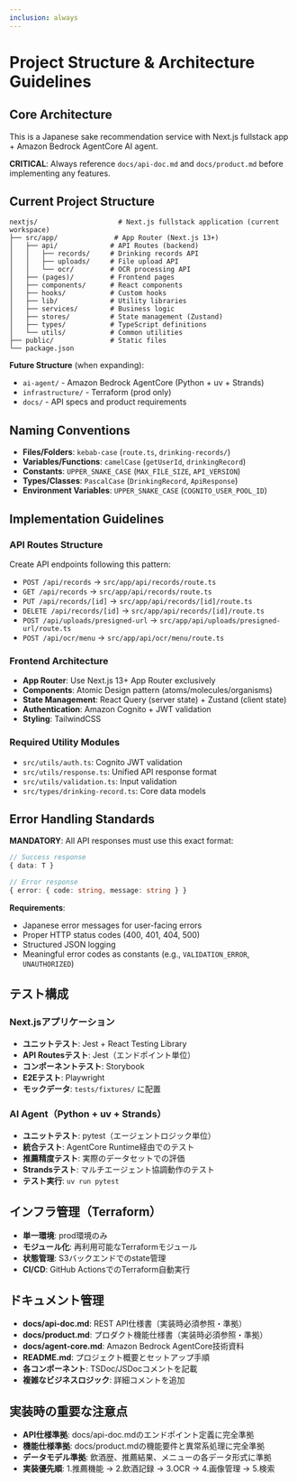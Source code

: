 ```yaml
---
inclusion: always
---
```


# Project Structure & Architecture Guidelines

## Core Architecture

This is a Japanese sake recommendation service with Next.js fullstack app + Amazon Bedrock AgentCore AI agent.

**CRITICAL**: Always reference `docs/api-doc.md` and `docs/product.md` before implementing any features.

## Current Project Structure

```text
nextjs/                    # Next.js fullstack application (current workspace)
├── src/app/              # App Router (Next.js 13+)
│   ├── api/             # API Routes (backend)
│   │   ├── records/     # Drinking records API
│   │   ├── uploads/     # File upload API  
│   │   └── ocr/         # OCR processing API
│   ├── (pages)/         # Frontend pages
│   ├── components/      # React components
│   ├── hooks/           # Custom hooks
│   ├── lib/             # Utility libraries
│   ├── services/        # Business logic
│   ├── stores/          # State management (Zustand)
│   ├── types/           # TypeScript definitions
│   └── utils/           # Common utilities
├── public/              # Static files
└── package.json
```

**Future Structure** (when expanding):
- `ai-agent/` - Amazon Bedrock AgentCore (Python + uv + Strands)
- `infrastructure/` - Terraform (prod only)
- `docs/` - API specs and product requirements

## Naming Conventions

- **Files/Folders**: `kebab-case` (`route.ts`, `drinking-records/`)
- **Variables/Functions**: `camelCase` (`getUserId`, `drinkingRecord`)
- **Constants**: `UPPER_SNAKE_CASE` (`MAX_FILE_SIZE`, `API_VERSION`)
- **Types/Classes**: `PascalCase` (`DrinkingRecord`, `ApiResponse`)
- **Environment Variables**: `UPPER_SNAKE_CASE` (`COGNITO_USER_POOL_ID`)

## Implementation Guidelines

### API Routes Structure
Create API endpoints following this pattern:
- `POST /api/records` → `src/app/api/records/route.ts`
- `GET /api/records` → `src/app/api/records/route.ts`
- `PUT /api/records/[id]` → `src/app/api/records/[id]/route.ts`
- `DELETE /api/records/[id]` → `src/app/api/records/[id]/route.ts`
- `POST /api/uploads/presigned-url` → `src/app/api/uploads/presigned-url/route.ts`
- `POST /api/ocr/menu` → `src/app/api/ocr/menu/route.ts`

### Frontend Architecture
- **App Router**: Use Next.js 13+ App Router exclusively
- **Components**: Atomic Design pattern (atoms/molecules/organisms)
- **State Management**: React Query (server state) + Zustand (client state)
- **Authentication**: Amazon Cognito + JWT validation
- **Styling**: TailwindCSS

### Required Utility Modules
- `src/utils/auth.ts`: Cognito JWT validation
- `src/utils/response.ts`: Unified API response format
- `src/utils/validation.ts`: Input validation
- `src/types/drinking-record.ts`: Core data models

## Error Handling Standards

**MANDATORY**: All API responses must use this exact format:
```typescript
// Success response
{ data: T }

// Error response  
{ error: { code: string, message: string } }
```

**Requirements**:
- Japanese error messages for user-facing errors
- Proper HTTP status codes (400, 401, 404, 500)
- Structured JSON logging
- Meaningful error codes as constants (e.g., `VALIDATION_ERROR`, `UNAUTHORIZED`)

## テスト構成

### Next.jsアプリケーション

- **ユニットテスト**: Jest + React Testing Library
- **API Routesテスト**: Jest（エンドポイント単位）
- **コンポーネントテスト**: Storybook
- **E2Eテスト**: Playwright
- **モックデータ**: `tests/fixtures/` に配置

### AI Agent（Python + uv + Strands）

- **ユニットテスト**: pytest（エージェントロジック単位）
- **統合テスト**: AgentCore Runtime経由でのテスト
- **推薦精度テスト**: 実際のデータセットでの評価
- **Strandsテスト**: マルチエージェント協調動作のテスト
- **テスト実行**: `uv run pytest`

## インフラ管理（Terraform）

- **単一環境**: prod環境のみ
- **モジュール化**: 再利用可能なTerraformモジュール
- **状態管理**: S3バックエンドでのstate管理
- **CI/CD**: GitHub ActionsでのTerraform自動実行

## ドキュメント管理

- **docs/api-doc.md**: REST API仕様書（実装時必須参照・準拠）
- **docs/product.md**: プロダクト機能仕様書（実装時必須参照・準拠）
- **docs/agent-core.md**: Amazon Bedrock AgentCore技術資料
- **README.md**: プロジェクト概要とセットアップ手順
- **各コンポーネント**: TSDoc/JSDocコメントを記載
- **複雑なビジネスロジック**: 詳細コメントを追加

## 実装時の重要な注意点

- **API仕様準拠**: docs/api-doc.mdのエンドポイント定義に完全準拠
- **機能仕様準拠**: docs/product.mdの機能要件と異常系処理に完全準拠
- **データモデル準拠**: 飲酒歴、推薦結果、メニューの各データ形式に準拠
- **実装優先順**: 1.推薦機能 → 2.飲酒記録 → 3.OCR → 4.画像管理 → 5.検索
